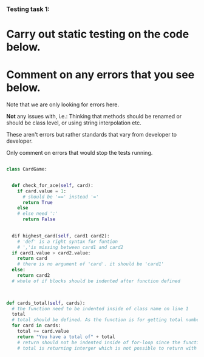 ### Testing task 1:

# Carry out static testing on the code below.
# Comment on any errors that you see below.

Note that we are only looking for errors here.

**Not** any issues with, i.e.: 
Thinking that methods should be renamed or should be class level, or using string interpolation etc. 

These aren't errors but rather standards that vary from developer to developer. 

Only comment on errors that would stop the tests running.

```python

class CardGame:


  def check_for_ace(self, card):
    if card.value = 1:
      # should be '==' instead '='
      return True
    else
    # else need ':'
      return False
   

  dif highest_card(self, card1 card2):
    # 'def' is a right syntax for funtion
    # ','is missing between card1 and card2
  if card1.value > card2.value:
    return card
    # there is no argument of 'card'. it should be 'card1'
  else:
    return card2
  # whole of if blocks should be indented after function defined
  


def cards_total(self, cards):
  # the function need to be indented inside of class name on line 1
  total
  # total should be defined. As the function is for getting total number of cards, it should be interger which needs to be 0 before add any number
  for card in cards:
    total += card.value
    return "You have a total of" + total
    # return should not be indented inside of for-loop since the function need to return total number which is adding from 0 where is out of for-loop
    # total is returning interger which is not possible to return with str. {total} needs to be in f"str".
  
```
